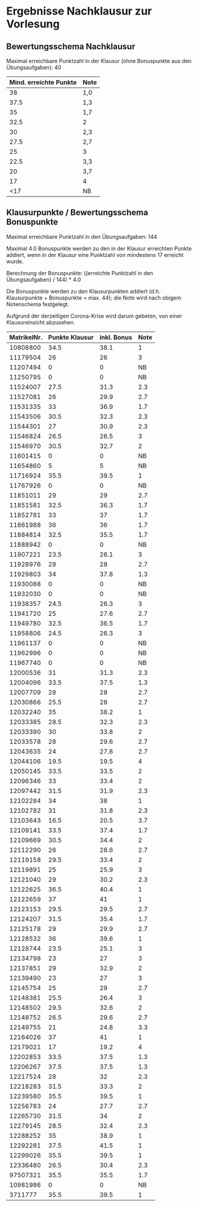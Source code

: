 # Ergebnisse Nachklausur zur Vorlesung
## Bewertungsschema Nachklausur


Maximal erreichbare Punktzahl in der Klausur (ohne Bonuspunkte aus den
Übungsaufgaben): 40

| Mind. erreichte Punkte | Note |
|---|---|
| 38 | 1,0 |
| 37.5 | 1,3 |
| 35 | 1,7 |
| 32.5 | 2 |
| 30 | 2,3 |
| 27.5 | 2,7 |
| 25 | 3 |
| 22.5 | 3,3 |
| 20 | 3,7 |
| 17 | 4 |
| <17 | NB |

## Klausurpunkte / Bewertungsschema Bonuspunkte

Maximal erreichbare Punktzahl in den Übungsaufgaben: 144

Maximal 4.0 Bonuspunkte werden zu den in der Klausur erreichten Punkte
addiert, wenn in der Klausur eine Punktzahl von mindestens 17 erreicht
wurde.

Berechnung der Bonuspunkte: ((erreichte Punktzahl in den Übungsaufgaben) / 144) * 4.0

Die Bonuspunkte werden zu den Klausurpunkten addiert
(d.h. Klausurpunkte + Bonuspunkte = max. 44); die Note wird nach
obigem Notenschema festgelegt.

Aufgrund der derzeitigen Corona-Krise wird darum gebeten, von einer
Klausureinsicht abzusehen.

| MatrikelNr. | Punkte Klausur | inkl. Bonus | Note |
|---|---|---|---|
| 10808800 | 34.5 | 38.1 | 1 |
| 11179504 | 26 | 26 | 3 |
| 11207494 | 0 | 0 | NB |
| 11250795 | 0 | 0 | NB |
| 11524007 | 27.5 | 31.3 | 2.3 |
| 11527081 | 26 | 29.9 | 2.7 |
| 11531335 | 33 | 36.9 | 1.7 |
| 11543506 | 30.5 | 32.3 | 2.3 |
| 11544301 | 27 | 30.9 | 2.3 |
| 11546824 | 26.5 | 26.5 | 3 |
| 11546970 | 30.5 | 32.7 | 2 |
| 11601415 | 0 | 0 | NB |
| 11654860 | 5 | 5 | NB |
| 11716924 | 35.5 | 39.5 | 1 |
| 11767926 | 0 | 0 | NB |
| 11851011 | 29 | 29 | 2.7 |
| 11851581 | 32.5 | 36.3 | 1.7 |
| 11852781 | 33 | 37 | 1.7 |
| 11861988 | 36 | 36 | 1.7 |
| 11884814 | 32.5 | 35.5 | 1.7 |
| 11888942 | 0 | 0 | NB |
| 11907221 | 23.5 | 26.1 | 3 |
| 11928976 | 28 | 28 | 2.7 |
| 11929803 | 34 | 37.8 | 1.3 |
| 11930088 | 0 | 0 | NB |
| 11932030 | 0 | 0 | NB |
| 11938357 | 24.5 | 26.3 | 3 |
| 11941720 | 25 | 27.6 | 2.7 |
| 11949780 | 32.5 | 36.5 | 1.7 |
| 11958806 | 24.5 | 26.3 | 3 |
| 11961137 | 0 | 0 | NB |
| 11962996 | 0 | 0 | NB |
| 11967740 | 0 | 0 | NB |
| 12000536 | 31 | 31.3 | 2.3 |
| 12004096 | 33.5 | 37.5 | 1.3 |
| 12007709 | 28 | 28 | 2.7 |
| 12030866 | 25.5 | 28 | 2.7 |
| 12032240 | 35 | 38.2 | 1 |
| 12033385 | 28.5 | 32.3 | 2.3 |
| 12033390 | 30 | 33.8 | 2 |
| 12033578 | 28 | 29.6 | 2.7 |
| 12043635 | 24 | 27.8 | 2.7 |
| 12044106 | 19.5 | 19.5 | 4 |
| 12050145 | 33.5 | 33.5 | 2 |
| 12096346 | 33 | 33.4 | 2 |
| 12097442 | 31.5 | 31.9 | 2.3 |
| 12102284 | 34 | 38 | 1 |
| 12102782 | 31 | 31.8 | 2.3 |
| 12103643 | 16.5 | 20.5 | 3.7 |
| 12109141 | 33.5 | 37.4 | 1.7 |
| 12109669 | 30.5 | 34.4 | 2 |
| 12112290 | 26 | 28.6 | 2.7 |
| 12119158 | 29.5 | 33.4 | 2 |
| 12119891 | 25 | 25.9 | 3 |
| 12121040 | 29 | 30.2 | 2.3 |
| 12122625 | 36.5 | 40.4 | 1 |
| 12122659 | 37 | 41 | 1 |
| 12123153 | 29.5 | 29.5 | 2.7 |
| 12124207 | 31.5 | 35.4 | 1.7 |
| 12125178 | 29 | 29.9 | 2.7 |
| 12128532 | 36 | 39.6 | 1 |
| 12128744 | 23.5 | 25.1 | 3 |
| 12134798 | 23 | 27 | 3 |
| 12137851 | 29 | 32.9 | 2 |
| 12139490 | 23 | 27 | 3 |
| 12145754 | 25 | 29 | 2.7 |
| 12148381 | 25.5 | 26.4 | 3 |
| 12148502 | 29.5 | 32.6 | 2 |
| 12148752 | 26.5 | 29.6 | 2.7 |
| 12149755 | 21 | 24.8 | 3.3 |
| 12164026 | 37 | 41 | 1 |
| 12179021 | 17 | 19.2 | 4 |
| 12202853 | 33.5 | 37.5 | 1.3 |
| 12206267 | 37.5 | 37.5 | 1.3 |
| 12217524 | 28 | 32 | 2.3 |
| 12218283 | 31.5 | 33.3 | 2 |
| 12239580 | 35.5 | 39.5 | 1 |
| 12256783 | 24 | 27.7 | 2.7 |
| 12265730 | 31.5 | 34 | 2 |
| 12279145 | 28.5 | 32.4 | 2.3 |
| 12288252 | 35 | 38.9 | 1 |
| 12292281 | 37.5 | 41.5 | 1 |
| 12299026 | 35.5 | 39.5 | 1 |
| 12336480 | 26.5 | 30.4 | 2.3 |
| 97507321 | 35.5 | 35.5 | 1.7 |
| 10981986 | 0 | 0 | NB |
| 3711777 | 35.5 | 39.5 | 1 |
